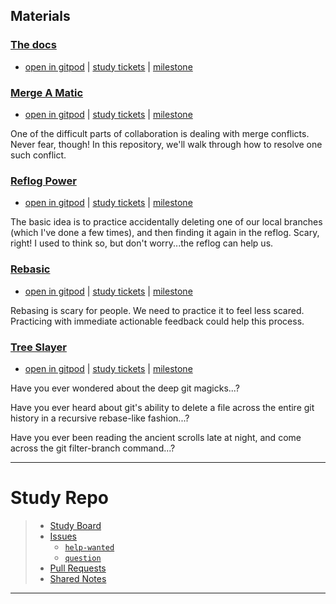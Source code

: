 <!-- BEGIN MATERIALS -->

## Materials

### [The docs](https://git-scm.com/doc)

- [open in gitpod](https://gitpod.io/#https://git-scm.com/doc) |
  [study tickets](https://github.com///projects/1?card_filter_query=milestone%3Athe-docs+label%3Astudy)
  | [milestone](https://github.com///milestone/1)

### [Merge A Matic](https://github.com/lpmi-13/merge-a-matic)

- [open in gitpod](https://gitpod.io/#https://github.com/lpmi-13/merge-a-matic)
  |
  [study tickets](https://github.com///projects/1?card_filter_query=milestone%3Amerge-a-matic+label%3Astudy)
  | [milestone](https://github.com///milestone/2)

One of the difficult parts of collaboration is dealing with merge conflicts.
Never fear, though! In this repository, we'll walk through how to resolve one
such conflict.

### [Reflog Power](https://github.com/lpmi-13/reflog-power)

- [open in gitpod](https://gitpod.io/#https://github.com/lpmi-13/reflog-power) |
  [study tickets](https://github.com///projects/1?card_filter_query=milestone%3Areflog-power+label%3Astudy)
  | [milestone](https://github.com///milestone/3)

The basic idea is to practice accidentally deleting one of our local branches
(which I've done a few times), and then finding it again in the reflog. Scary,
right! I used to think so, but don't worry...the reflog can help us.

### [Rebasic](https://github.com/lpmi-13/rebasic)

- [open in gitpod](https://gitpod.io/#https://github.com/lpmi-13/rebasic) |
  [study tickets](https://github.com///projects/1?card_filter_query=milestone%3Arebasic+label%3Astudy)
  | [milestone](https://github.com///milestone/4)

Rebasing is scary for people. We need to practice it to feel less scared.
Practicing with immediate actionable feedback could help this process.

### [Tree Slayer](https://github.com/lpmi-13/tree-slayer)

- [open in gitpod](https://gitpod.io/#https://github.com/lpmi-13/tree-slayer) |
  [study tickets](https://github.com///projects/1?card_filter_query=milestone%3Atree-slayer+label%3Astudy)
  | [milestone](https://github.com///milestone/5)

Have you ever wondered about the deep git magicks...?

Have you ever heard about git's ability to delete a file across the entire git
history in a recursive rebase-like fashion...?

Have you ever been reading the ancient scrolls late at night, and come across
the git filter-branch command...?

---

<!-- END MATERIALS -->

<!-- BEGIN TOP -->

# Study Repo

> - [Study Board](https://github.com///projects/1)
> - [Issues](https://github.com///issues)
>   - [`help-wanted`](https://github.com///issues?q=is%3Aopen+label%3Ahelp-wanted)
>   - [`question`](https://github.com///issues?q=is%3Aopen+label%3Aquestion)
> - [Pull Requests](https://github.com///pulls)
> - [Shared Notes](./shared-notes)

---

<!-- END TOP -->

<!-- BEGIN LEARNERS -->

<!-- END LEARNERS -->
